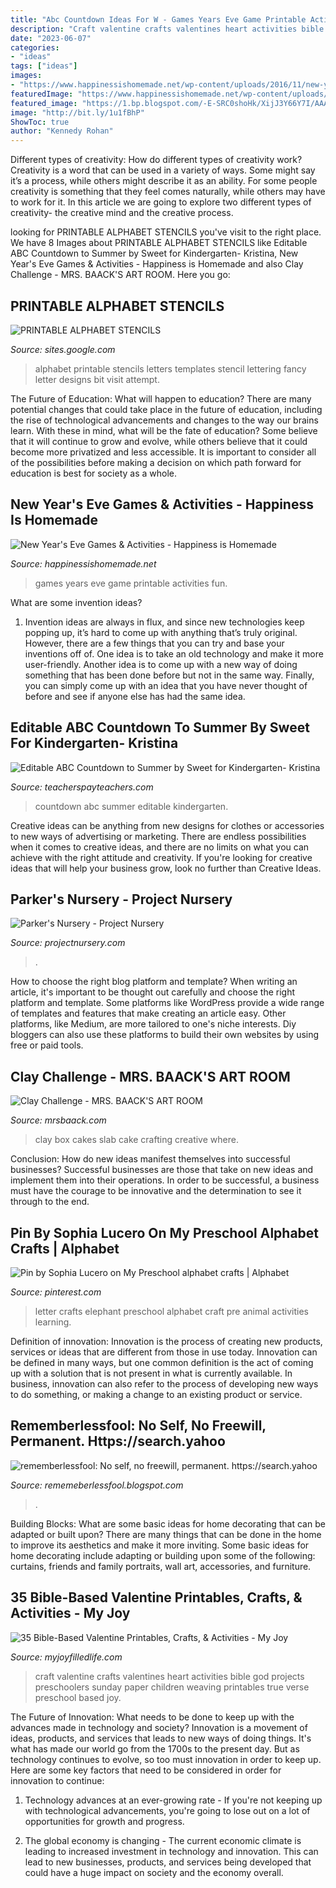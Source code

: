 ```yaml
---
title: "Abc Countdown Ideas For W - Games Years Eve Game Printable Activities Fun"
description: "Craft valentine crafts valentines heart activities bible god projects preschoolers sunday paper children weaving printables true verse preschool based joy"
date: "2023-06-07"
categories:
- "ideas"
tags: ["ideas"]
images:
- "https://www.happinessishomemade.net/wp-content/uploads/2016/11/new-years-game-printable-2.jpg"
featuredImage: "https://www.happinessishomemade.net/wp-content/uploads/2016/11/new-years-game-printable-2.jpg"
featured_image: "https://1.bp.blogspot.com/-E-SRC0shoHk/XijJ3Y66Y7I/AAAAAAAAcLU/880d-TZMT5YW7AzHMqf3sbYq9a6Aox4lgCLcBGAsYHQ/w1200-h630-p-k-no-nu/Untitled236.png"
image: "http://bit.ly/1u1fBhP"
ShowToc: true
author: "Kennedy Rohan"
---
```



Different types of creativity: How do different types of creativity work?
Creativity is a word that can be used in a variety of ways. Some might say it’s a process, while others might describe it as an ability. For some people creativity is something that they feel comes naturally, while others may have to work for it. In this article we are going to explore two different types of creativity- the creative mind and the creative process.

	

		
looking for PRINTABLE ALPHABET STENCILS you've visit to the right place. We have 8 Images about PRINTABLE ALPHABET STENCILS like Editable ABC Countdown to Summer by Sweet for Kindergarten- Kristina, New Year&#039;s Eve Games &amp; Activities - Happiness is Homemade and also Clay Challenge - MRS. BAACK&#039;S ART ROOM. Here you go:
		
    
## PRINTABLE ALPHABET STENCILS

<img loading=lazy src="http://bit.ly/1u1fBhP" onerror="this.onerror=null;this.src='https://tse2.mm.bing.net/th?id=OIP.haBKyQo5VfWW1PLp6tO2qgHaKZ&amp;pid=15.1';" alt="PRINTABLE ALPHABET STENCILS">

_Source: sites.google.com_

>alphabet printable stencils letters templates stencil lettering fancy letter designs bit visit attempt. 

	

The Future of Education: What will happen to education?
There are many potential changes that could take place in the future of education, including the rise of technological advancements and changes to the way our brains learn. With these in mind, what will be the fate of education? Some believe that it will continue to grow and evolve, while others believe that it could become more privatized and less accessible. It is important to consider all of the possibilities before making a decision on which path forward for education is best for society as a whole.

    
## New Year&#039;s Eve Games &amp; Activities - Happiness Is Homemade

<img loading=lazy src="https://www.happinessishomemade.net/wp-content/uploads/2016/11/new-years-game-printable-2.jpg" onerror="this.onerror=null;this.src='https://tse4.mm.bing.net/th?id=OIP.8xfzD5nFoQ_FNz5OZ_9_JAHaK3&amp;pid=15.1';" alt="New Year&#039;s Eve Games &amp; Activities - Happiness is Homemade">

_Source: happinessishomemade.net_

>games years eve game printable activities fun. 

	

What are some invention ideas?
1. Invention ideas are always in flux, and since new technologies keep popping up, it’s hard to come up with anything that’s truly original. However, there are a few things that you can try and base your inventions off of. One idea is to take an old technology and make it more user-friendly. Another idea is to come up with a new way of doing something that has been done before but not in the same way. Finally, you can simply come up with an idea that you have never thought of before and see if anyone else has had the same idea.

    
## Editable ABC Countdown To Summer By Sweet For Kindergarten- Kristina

<img loading=lazy src="https://ecdn.teacherspayteachers.com/thumbitem/ABC-Countdown-to-Summer-Freebie-1835441-1588853669/original-1835441-4.jpg" onerror="this.onerror=null;this.src='https://tse3.mm.bing.net/th?id=OIP.Jc51JzDAFoU0fH1YdxHgXQAAAA&amp;pid=15.1';" alt="Editable ABC Countdown to Summer by Sweet for Kindergarten- Kristina">

_Source: teacherspayteachers.com_

>countdown abc summer editable kindergarten. 

	

Creative ideas can be anything from new designs for clothes or accessories to new ways of advertising or marketing. There are endless possibilities when it comes to creative ideas, and there are no limits on what you can achieve with the right attitude and creativity. If you're looking for creative ideas that will help your business grow, look no further than Creative Ideas.

    
## Parker&#039;s Nursery - Project Nursery

<img loading=lazy src="https://projectnursery.com/wp-content/uploads/2013/07/IMG_7054.jpg" onerror="this.onerror=null;this.src='https://tse2.mm.bing.net/th?id=OIP.WdkkInLAeV_9wdEoyDMIPgHaLH&amp;pid=15.1';" alt="Parker&#039;s Nursery - Project Nursery">

_Source: projectnursery.com_

>. 

	

How to choose the right blog platform and template?
When writing an article, it's important to be thought out carefully and choose the right platform and template. Some platforms like WordPress provide a wide range of templates and features that make creating an article easy. Other platforms, like Medium, are more tailored to one's niche interests. Diy bloggers can also use these platforms to build their own websites by using free or paid tools.

    
## Clay Challenge - MRS. BAACK&#039;S ART ROOM

<img loading=lazy src="http://www.mrsbaack.com/uploads/8/6/4/2/86425920/claycakes-023_orig.jpg" onerror="this.onerror=null;this.src='https://tse1.mm.bing.net/th?id=OIP.xNQo2CCeE9nHjfmKd94p8wHaFj&amp;pid=15.1';" alt="Clay Challenge - MRS. BAACK&#039;S ART ROOM">

_Source: mrsbaack.com_

>clay box cakes slab cake crafting creative where. 

	

Conclusion: How do new ideas manifest themselves into successful businesses?
Successful businesses are those that take on new ideas and implement them into their operations. In order to be successful, a business must have the courage to be innovative and the determination to see it through to the end.

    
## Pin By Sophia Lucero On My Preschool Alphabet Crafts | Alphabet

<img loading=lazy src="https://i.pinimg.com/originals/31/9c/f0/319cf0238b05c3b311c2bacdac0ad524.jpg" onerror="this.onerror=null;this.src='https://tse2.mm.bing.net/th?id=OIP.ujHVrTX7NsiePWIo7KYLQwHaJ4&amp;pid=15.1';" alt="Pin by Sophia Lucero on My Preschool alphabet crafts | Alphabet">

_Source: pinterest.com_

>letter crafts elephant preschool alphabet craft pre animal activities learning. 

	

Definition of innovation:
Innovation is the process of creating new products, services or ideas that are different from those in use today. Innovation can be defined in many ways, but one common definition is the act of coming up with a solution that is not present in what is currently available. In business, innovation can also refer to the process of developing new ways to do something, or making a change to an existing product or service.

    
## Rememberlessfool: No Self, No Freewill, Permanent. Https://search.yahoo

<img loading=lazy src="https://1.bp.blogspot.com/-E-SRC0shoHk/XijJ3Y66Y7I/AAAAAAAAcLU/880d-TZMT5YW7AzHMqf3sbYq9a6Aox4lgCLcBGAsYHQ/w1200-h630-p-k-no-nu/Untitled236.png" onerror="this.onerror=null;this.src='https://tse3.mm.bing.net/th?id=OIP.ia9Ra0VphDnMP8b3OSzZ1QHaD4&amp;pid=15.1';" alt="rememberlessfool: No self, no freewill, permanent. https://search.yahoo">

_Source: rememeberlessfool.blogspot.com_

>. 

	

Building Blocks: What are some basic ideas for home decorating that can be adapted or built upon?
There are many things that can be done in the home to improve its aesthetics and make it more inviting. Some basic ideas for home decorating include adapting or building upon some of the following: curtains, friends and family portraits, wall art, accessories, and furniture.

    
## 35 Bible-Based Valentine Printables, Crafts, &amp; Activities - My Joy

<img loading=lazy src="https://www.myjoyfilledlife.com/wp-content/uploads/2015/02/Valentines-day-craft-final.jpg" onerror="this.onerror=null;this.src='https://tse3.mm.bing.net/th?id=OIP.ySfjLiiyu8tP-W_w3sgKlQHaE8&amp;pid=15.1';" alt="35 Bible-Based Valentine Printables, Crafts, &amp; Activities - My Joy">

_Source: myjoyfilledlife.com_

>craft valentine crafts valentines heart activities bible god projects preschoolers sunday paper children weaving printables true verse preschool based joy. 

	

The Future of Innovation: What needs to be done to keep up with the advances made in technology and society?
Innovation is a movement of ideas, products, and services that leads to new ways of doing things. It's what has made our world go from the 1700s to the present day. But as technology continues to evolve, so too must innovation in order to keep up. Here are some key factors that need to be considered in order for innovation to continue:
1. Technology advances at an ever-growing rate - If you're not keeping up with technological advancements, you're going to lose out on a lot of opportunities for growth and progress.

2. The global economy is changing - The current economic climate is leading to increased investment in technology and innovation. This can lead to new businesses, products, and services being developed that could have a huge impact on society and the economy overall.


